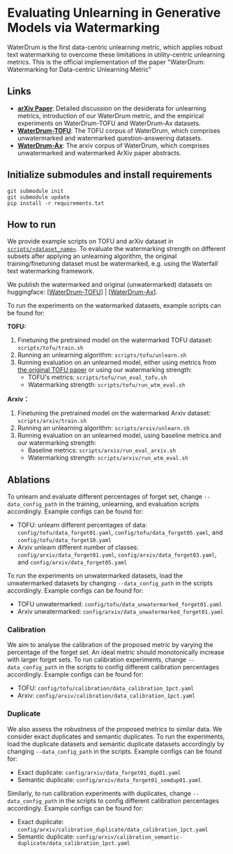 # Evaluating Unlearning in Generative Models via Watermarking

WaterDrum is the first data-centric unlearning metric, which applies robust text watermarking to overcome these limitations in utility-centric unlearning metrics. This is the official implementation of the paper "WaterDrum: Watermarking for Data-centric Unlearning Metric"


## Links

- [**arXiv Paper**](https://arxiv.org/abs/2505.05064): Detailed discussion on the desiderata for unlearning metrics, introduction of our WaterDrum metric, and the empirical experiments on WaterDrum-TOFU and WaterDrum-Ax datasets.
- [**WaterDrum-TOFU**](https://huggingface.co/datasets/Glow-AI/WaterDrum-TOFU): The TOFU corpus of WaterDrum, which comprises unwatermarked and watermarked question-answering datasets.
- [**WaterDrum-Ax**](https://huggingface.co/datasets/Glow-AI/WaterDrum-Ax): The arxiv corpus of WaterDrum, which comprises unwatermarked and watermarked ArXiv paper abstracts.


## Initialize submodules and install requirements
```
git submodule init
git submodule update
pip install -r requirements.txt
```


## How to run

We provide example scripts on TOFU and arXiv dataset in [`scripts/<dataset_name>`](./scripts).
To evaluate the watermarking strength on different subsets after applying an unlearning algorithm, the original training/finetuning dataset must be watermarked, e.g. using the Waterfall text watermarking framework.

We publish the watermarked and original (unwatermarked) datasets on huggingface: [[WaterDrum-TOFU](https://huggingface.co/datasets/Glow-AI/WaterDrum-TOFU)] | [[WaterDrum-Ax](https://huggingface.co/datasets/Glow-AI/WaterDrum-Ax)].

To run the experiments on the watermarked datasets, example scripts can be found for:

**TOFU:**
1. Finetuning the pretrained model on the watermarked TOFU dataset: `scripts/tofu/train.sh`
2. Running an unlearning algorithm: `scripts/tofu/unlearn.sh`
3. Running evaluation on an unlearned model, either using metrics from [the original TOFU paper](https://arxiv.org/abs/2401.06121) or using our watermarking strength:
    - TOFU's metrics: `scripts/tofu/run_eval_tofu.sh`
    - Watermarking strength: `scripts/tofu/run_wtm_eval.sh`

**Arxiv：**
1. Finetuning the pretrained model on the watermarked Arxiv dataset: `scripts/arxiv/train.sh`
2. Running an unlearning algorithm: `scripts/arxiv/unlearn.sh`
3. Running evaluation on an unlearned model, using baseline metrics and our watermarking strength:
   -  Baseline metrics: `scripts/arxiv/run_eval_arxiv.sh`
   -  Watermarking strength: `scripts/arxiv/run_wtm_eval.sh`
  
## Ablations

To unlearn and evaluate different percentages of forget set, change `--data_config_path` in the training, unlearning, and evaluation scripts accordingly. Example configs can be found for:
   -  TOFU: unlearn different percentages of data: `config/tofu/data_forget01.yaml`, `config/tofu/data_forget05.yaml`, and `config/tofu/data_forget10.yaml`
   -  Arxiv unlearn different number of classes: `config/arxiv/data_forget01.yaml`, `config/arxiv/data_forget03.yaml`, and `config/arxiv/data_forget05.yaml`

To run the experiments on unwatermarked datasets, load the unwatermarked datasets by changing `--data_config_path` in the scripts accordingly. Example configs can be found for:
   -  TOFU unwatermarked: `config/tofu/data_unwatermarked_forget01.yaml`
   -  Arxiv unwatermarked: `config/arxiv/data_unwatermarked_forget01.yaml`

### Calibration

We aim to analyse the calibration of the proposed metric by varying the percentage of the forget set. An ideal metric should monotonically increase with larger forget sets.
To run calibration experiments, change `--data_config_path` in the scripts to config different calibration percentages accordingly. Example configs can be found for:

   -  TOFU: `config/tofu/calibration/data_calibration_1pct.yaml`
   -  Arxiv: `config/arxiv/calibration/data_calibration_1pct.yaml`

### Duplicate

We also assess the robustness of the proposed metrics to similar data. We consider exact duplicates and semantic duplicates. To run the experiments, load the duplicate datasets and semantic duplicate datasets accordingly by changing `--data_config_path` in the scripts. Example configs can be found for:

   -  Exact duplicate: `config/arxiv/data_forget01_dup01.yaml`
   -  Semantic duplicate: `config/arxiv/data_forget01_semdup01.yaml`

Similarly, to run calibration experiments with duplicates, change `--data_config_path` in the scripts to config different calibration percentages accordingly. Example configs can be found for:

   -  Exact duplicate: `config/arxiv/calibration_duplicate/data_calibration_1pct.yaml`
   -  Semantic duplicate: `config/arxiv/calibration_semantic-duplicate/data_calibration_1pct.yaml`
